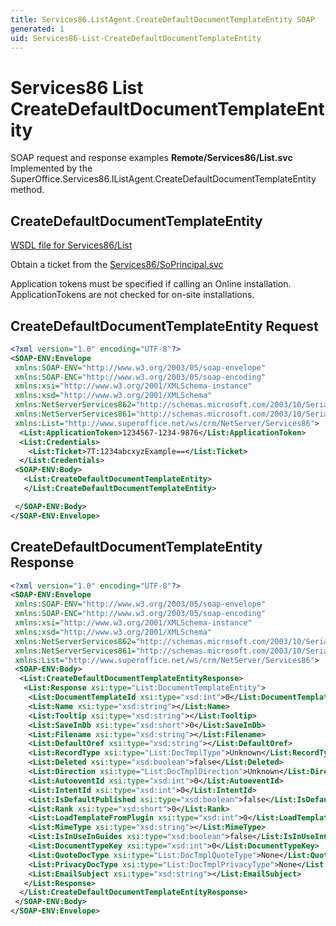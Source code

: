 ```yaml
---
title: Services86.ListAgent.CreateDefaultDocumentTemplateEntity SOAP
generated: 1
uid: Services86-List-CreateDefaultDocumentTemplateEntity
---
```


# Services86 List CreateDefaultDocumentTemplateEntity

SOAP request and response examples **Remote/Services86/List.svc**
Implemented by the <see cref="M:SuperOffice.Services86.IListAgent.CreateDefaultDocumentTemplateEntity">SuperOffice.Services86.IListAgent.CreateDefaultDocumentTemplateEntity</see> method.

## CreateDefaultDocumentTemplateEntity

[WSDL file for Services86/List](../Services86-List.md)

Obtain a ticket from the [Services86/SoPrincipal.svc](../SoPrincipal/index.md)

Application tokens must be specified if calling an Online installation. ApplicationTokens are not checked for on-site installations.

## CreateDefaultDocumentTemplateEntity Request

```xml
<?xml version="1.0" encoding="UTF-8"?>
<SOAP-ENV:Envelope
 xmlns:SOAP-ENV="http://www.w3.org/2003/05/soap-envelope"
 xmlns:SOAP-ENC="http://www.w3.org/2003/05/soap-encoding"
 xmlns:xsi="http://www.w3.org/2001/XMLSchema-instance"
 xmlns:xsd="http://www.w3.org/2001/XMLSchema"
 xmlns:NetServerServices862="http://schemas.microsoft.com/2003/10/Serialization/Arrays"
 xmlns:NetServerServices861="http://schemas.microsoft.com/2003/10/Serialization/"
 xmlns:List="http://www.superoffice.net/ws/crm/NetServer/Services86">
  <List:ApplicationToken>1234567-1234-9876</List:ApplicationToken>
  <List:Credentials>
    <List:Ticket>7T:1234abcxyzExample==</List:Ticket>
  </List:Credentials>
 <SOAP-ENV:Body>
   <List:CreateDefaultDocumentTemplateEntity>
   </List:CreateDefaultDocumentTemplateEntity>

 </SOAP-ENV:Body>
</SOAP-ENV:Envelope>

```

## CreateDefaultDocumentTemplateEntity Response

```xml
<?xml version="1.0" encoding="UTF-8"?>
<SOAP-ENV:Envelope
 xmlns:SOAP-ENV="http://www.w3.org/2003/05/soap-envelope"
 xmlns:SOAP-ENC="http://www.w3.org/2003/05/soap-encoding"
 xmlns:xsi="http://www.w3.org/2001/XMLSchema-instance"
 xmlns:xsd="http://www.w3.org/2001/XMLSchema"
 xmlns:NetServerServices862="http://schemas.microsoft.com/2003/10/Serialization/Arrays"
 xmlns:NetServerServices861="http://schemas.microsoft.com/2003/10/Serialization/"
 xmlns:List="http://www.superoffice.net/ws/crm/NetServer/Services86">
 <SOAP-ENV:Body>
  <List:CreateDefaultDocumentTemplateEntityResponse>
   <List:Response xsi:type="List:DocumentTemplateEntity">
    <List:DocumentTemplateId xsi:type="xsd:int">0</List:DocumentTemplateId>
    <List:Name xsi:type="xsd:string"></List:Name>
    <List:Tooltip xsi:type="xsd:string"></List:Tooltip>
    <List:SaveInDb xsi:type="xsd:short">0</List:SaveInDb>
    <List:Filename xsi:type="xsd:string"></List:Filename>
    <List:DefaultOref xsi:type="xsd:string"></List:DefaultOref>
    <List:RecordType xsi:type="List:DocTmplType">Unknown</List:RecordType>
    <List:Deleted xsi:type="xsd:boolean">false</List:Deleted>
    <List:Direction xsi:type="List:DocTmplDirection">Unknown</List:Direction>
    <List:AutoeventId xsi:type="xsd:int">0</List:AutoeventId>
    <List:IntentId xsi:type="xsd:int">0</List:IntentId>
    <List:IsDefaultPublished xsi:type="xsd:boolean">false</List:IsDefaultPublished>
    <List:Rank xsi:type="xsd:short">0</List:Rank>
    <List:LoadTemplateFromPlugin xsi:type="xsd:int">0</List:LoadTemplateFromPlugin>
    <List:MimeType xsi:type="xsd:string"></List:MimeType>
    <List:IsInUseInGuides xsi:type="xsd:boolean">false</List:IsInUseInGuides>
    <List:DocumentTypeKey xsi:type="xsd:int">0</List:DocumentTypeKey>
    <List:QuoteDocType xsi:type="List:DocTmplQuoteType">None</List:QuoteDocType>
    <List:PrivacyDocType xsi:type="List:DocTmplPrivacyType">None</List:PrivacyDocType>
    <List:EmailSubject xsi:type="xsd:string"></List:EmailSubject>
   </List:Response>
  </List:CreateDefaultDocumentTemplateEntityResponse>
 </SOAP-ENV:Body>
</SOAP-ENV:Envelope>

```
